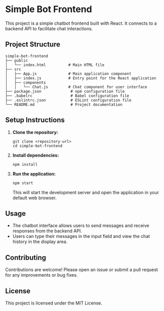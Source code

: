 # Simple Bot Frontend

This project is a simple chatbot frontend built with React. It connects to a backend API to facilitate chat interactions.

## Project Structure

```
simple-bot-frontend
├── public
│   └── index.html          # Main HTML file
├── src
│   ├── App.js              # Main application component
│   ├── index.js            # Entry point for the React application
│   ├── components
│   │   └── Chat.js         # Chat component for user interface
├── package.json             # npm configuration file
├── .babelrc                 # Babel configuration file
├── .eslintrc.json           # ESLint configuration file
└── README.md                # Project documentation
```

## Setup Instructions

1. **Clone the repository:**
   ```
   git clone <repository-url>
   cd simple-bot-frontend
   ```

2. **Install dependencies:**
   ```
   npm install
   ```

3. **Run the application:**
   ```
   npm start
   ```

   This will start the development server and open the application in your default web browser.

## Usage

- The chatbot interface allows users to send messages and receive responses from the backend API.
- Users can type their messages in the input field and view the chat history in the display area.

## Contributing

Contributions are welcome! Please open an issue or submit a pull request for any improvements or bug fixes.

## License

This project is licensed under the MIT License.